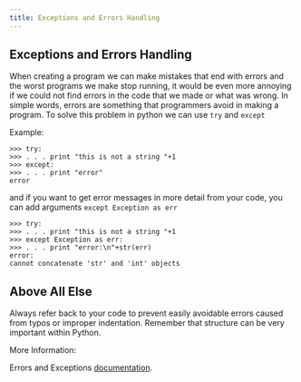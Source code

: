 ```yaml
---
title: Exceptions and Errors Handling
---
```

## Exceptions and Errors Handling

When creating a program we can make mistakes that end with errors and the worst programs we make stop running,
it would be even more annoying if we could not find errors in the code that we made or what was wrong.
In simple words, errors are something that programmers avoid in making a program.
To solve this problem in python we can use `try` and `except`

Example:

```shell
>>> try:
>>> . . . print "this is not a string "+1
>>> except:
>>> . . . print "error"
error
```
and if you want to get error messages in more detail from your code, you can add arguments `except Exception as err`

```shell
>>> try:
>>> . . . print "this is not a string "+1
>>> except Exception as err:
>>> . . . print "error:\n"+str(err)
error:
cannot concatenate 'str' and 'int' objects
```

## Above All Else

Always refer back to your code to prevent easily avoidable errors caused from typos or improper indentation. Remember that structure can be very important within Python.

More Information:

Errors and Exceptions <a href='https://docs.python.org/2/tutorial/errors.html' target='_blank' rel='nofollow'>documentation</a>.
